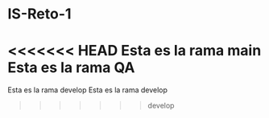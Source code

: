 # IS-Reto-1
<<<<<<< HEAD
Esta es la rama main
Esta es la rama QA
=======
Esta es la rama develop
Esta es la rama develop
>>>>>>> develop
